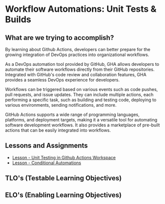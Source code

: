 # Workflow Automations:  Unit Tests & Builds

## What are we trying to accomplish?

By learning about Github Actions, developers can better prepare for the growing integration of DevOps practices into organizational workflows.  

As a DevOps automation tool provided by GitHub, GHA allows developers to automate their software workflows directly from their GitHub repositories.  Integrated with GitHub's code review and collaboration features, GHA provides a seamless DevOps experience for developers.

Workflows can be triggered based on various events such as code pushes, pull requests, and issue updates. They can include multiple actions, each performing a specific task, such as building and testing code, deploying to various environments, sending notifications, and more.

GitHub Actions supports a wide range of programming languages, platforms, and deployment targets, making it a versatile tool for automating software development workflows.  It also provides a marketplace of pre-built actions that can be easily integrated into workflows.

## Lessons and Assignments

- [Lesson - Unit Testing in Github Actions Workspace](./1-workspace-unit-tests.md)
  <!-- - [Github Actions Intro](https://github.com/Code-Platoon-Assignments/gh-actions-intro) -->
- [Lesson - Conditional Automations](./2-contexts-secrets-conditionals.md)
  <!-- - [Assignment - To Do List](https://github.com/Code-Platoon-Assignments/Djago-CRUD) -->


## TLO's (Testable Learning Objectives)



## ELO's (Enabling Learning Objectives)

